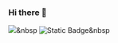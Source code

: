 ### Hi there 👋

<!--
**VVjD/VVJD** is a ✨ _special_ ✨ repository because its `README.md` (this file) appears on your GitHub profile.

Here are some ideas to get you started:

- 🔭 I’m currently working on ...
- 🌱 I’m currently learning ...
- 👯 I’m looking to collaborate on ...
- 🤔 I’m looking for help with ...
- 💬 Ask me about ...
- 📫 How to reach me: ...
- 😄 Pronouns: ...
- ⚡ Fun fact: ...
-->
  <img src="https://img.shields.io/badge/Java-007396?style=flat-square&logo=Java&logoColor=white"/></a>&nbsp 
  <img alt="Static Badge" src="https://img.shields.io/badge/:badgeContent?style=flat-square&logo=eclipseide&logoColor=%232C2255"></a>&nbsp   
  


